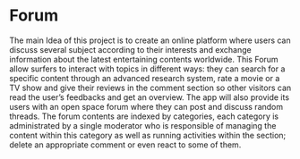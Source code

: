 # Forum

The main Idea of this project is to create an online platform where users can discuss several subject according to their interests and exchange information about the latest entertaining contents worldwide. This Forum allow surfers to interact with topics in different ways: they can search for a specific content through an advanced research system, rate a movie or a TV show and give their reviews in the comment section so other visitors can read the user’s feedbacks and get an overview. The app will also provide its users with an open space forum where they can post and discuss random threads. The forum contents are indexed by categories, each category is administrated by a single moderator who is responsible of managing the content within this category as well as running activities within the section; delete an appropriate comment or even react to some of them.
